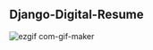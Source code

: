 ## Django-Digital-Resume
![ezgif com-gif-maker](https://user-images.githubusercontent.com/17818416/141928092-0a9e42e7-ff89-4a2f-a3e3-30ab74faab05.gif)

